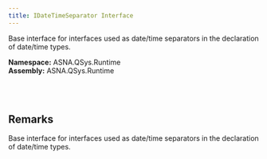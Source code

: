 ```yaml
---
title: IDateTimeSeparator Interface
---
```


Base interface for interfaces used as date/time separators in the declaration of date/time types.

**Namespace:** ASNA.QSys.Runtime <br/>
**Assembly:** ASNA.QSys.Runtime

<br>
<br>

## Remarks

Base interface for interfaces used as date/time separators in the declaration of date/time types.

[//]: # ($$TODO: Complete the Remarks section.)

<br>
<br>

